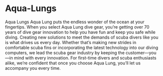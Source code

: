 # Aqua-Lungs
Aqua Lungs
Aqua Lung puts the endless wonder of the ocean at your fingertips. When you select Aqua Lung dive gear, you’re getting over 70 years of dive gear innovation to help you have fun and keep you safe while diving. Creating new solutions to meet the demands of scuba divers like you is what drives us every day. Whether that’s making new strides in comfortable scuba fins or incorporating the latest technology into our diving computers, we lead the scuba gear industry by keeping the customer—you—in mind with every innovation. For first-time divers and scuba enthusiasts alike, we’re confident that once you choose Aqua Lung, you’ll let us accompany you every time.
